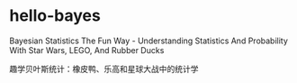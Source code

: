 # hello-bayes

Bayesian Statistics The Fun Way - Understanding Statistics And Probability With Star Wars, LEGO, And Rubber Ducks

趣学贝叶斯统计：橡皮鸭、乐高和星球大战中的统计学